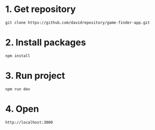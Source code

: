 # 1. Get repository
`git clone https://github.com/davidrepository/game-finder-app.git`

# 2. Install packages
`npm install`

# 3. Run project
`npm run dev`

# 4. Open
`http://localhost:3000`

